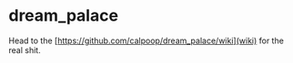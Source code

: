 # dream_palace

Head to the [https://github.com/calpoop/dream_palace/wiki](wiki) for the real shit.
